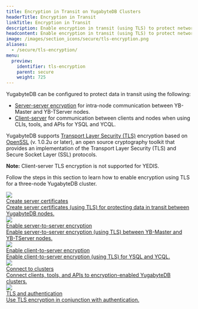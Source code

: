 ```yaml
---
title: Encryption in Transit on YugabyteDB Clusters
headerTitle: Encryption in Transit
linkTitle: Encryption in Transit
description: Enable encryption in transit (using TLS) to protect network communication.
headcontent: Enable encryption in transit (using TLS) to protect network communication.
image: /images/section_icons/secure/tls-encryption.png
aliases:
  - /secure/tls-encryption/
menu:
  preview:
    identifier: tls-encryption
    parent: secure
    weight: 725
---
```


YugabyteDB can be configured to protect data in transit using the following:

- [Server-server encryption](./server-to-server/) for intra-node communication between YB-Master and YB-TServer nodes.
- [Client-server](./client-to-server/) for communication between clients and nodes when using CLIs, tools, and APIs for YSQL and YCQL.

YugabyteDB supports [Transport Layer Security (TLS)](https://en.wikipedia.org/wiki/Transport_Layer_Security) encryption based on [OpenSSL](https://www.openssl.org) (v. 1.0.2u or later), an open source cryptography toolkit that provides an implementation of the Transport Layer Security (TLS) and Secure Socket Layer (SSL) protocols.

**Note:** Client-server TLS encryption is not supported for YEDIS.

Follow the steps in this section to learn how to enable encryption using TLS for a three-node YugabyteDB cluster.

<div class="row">

  <div class="col-12 col-md-6 col-lg-12 col-xl-6">
    <a class="section-link icon-offset" href="server-certificates/">
      <div class="head">
        <img class="icon" src="/images/section_icons/secure/tls-encryption/prepare-nodes.png" aria-hidden="true" />
        <div class="title">Create server certificates</div>
      </div>
      <div class="body">
          Create server certificates (using TLS) for protecting data in transit between YugabyteDB nodes.
      </div>
    </a>
  </div>

<!--
  <div class="col-12 col-md-6 col-lg-12 col-xl-6">
    <a class="section-link icon-offset" href="client-certificates/">
      <div class="head">
        <img class="icon" src="/images/section_icons/secure/tls-encryption/prepare-nodes.png" aria-hidden="true" />
        <div class="title">Create client certificates</div>
      </div>
      <div class="body">
          Create self-signed certificates to connect clients to YugabyteDB clusters.
      </div>
    </a>
  </div>
-->

  <div class="col-12 col-md-6 col-lg-12 col-xl-6">
    <a class="section-link icon-offset" href="server-to-server/">
      <div class="head">
        <img class="icon" src="/images/section_icons/secure/tls-encryption/server-to-server.png" aria-hidden="true" />
        <div class="title">Enable server-to-server encryption</div>
      </div>
      <div class="body">
          Enable server-to-server encryption (using TLS) between YB-Master and YB-TServer nodes.
      </div>
    </a>
  </div>

  <div class="col-12 col-md-6 col-lg-12 col-xl-6">
    <a class="section-link icon-offset" href="client-to-server/">
      <div class="head">
        <img class="icon" src="/images/section_icons/secure/tls-encryption/client-to-server.png" aria-hidden="true" />
        <div class="title">Enable client-to-server encryption</div>
      </div>
      <div class="body">
          Enable client-to-server encryption (using TLS) for YSQL and YCQL.
      </div>
    </a>
  </div>

  <div class="col-12 col-md-6 col-lg-12 col-xl-6">
    <a class="section-link icon-offset" href="connect-to-cluster/">
      <div class="head">
        <img class="icon" src="/images/section_icons/secure/tls-encryption/connect-to-cluster.png" aria-hidden="true" />
        <div class="title">Connect to clusters</div>
      </div>
      <div class="body">
          Connect clients, tools, and APIs to encryption-enabled YugabyteDB clusters.
      </div>
    </a>
  </div>

  <div class="col-12 col-md-6 col-lg-12 col-xl-6">
    <a class="section-link icon-offset" href="tls-authentication/">
      <div class="head">
        <img class="icon" src="/images/section_icons/secure/authentication.png" aria-hidden="true" />
        <div class="title">TLS and authentication</div>
      </div>
      <div class="body">
          Use TLS encryption in conjunction with authentication.
      </div>
    </a>
  </div>

</div>

